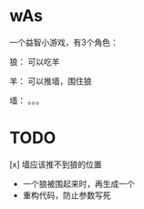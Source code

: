 # wAs
一个益智小游戏，有3个角色：

狼： 可以吃羊

羊： 可以推墙，围住狼

墙： 。。。


# TODO
[x] 墙应该推不到狼的位置
- 一个狼被围起来时，再生成一个
- 重构代码，防止参数写死